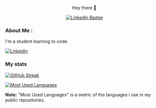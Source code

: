 <p align="center"> Hey there 👋 </p>
<div align="center">
  <a href="https://www.linkedin.com/in/eduardo-souza-rodrigues-4853b1256/">
    <img src="https://img.shields.io/badge/-Eduardo-0077B5?style=flat-square&logo=linkedin&logoColor=white" alt="LinkedIn Badge">
  </a>
</div>

### About Me :

I'm a student learning to code.

[![LinkedIn](https://img.shields.io/badge/-Eduardo-0077B5?style=flat-square&logo=linkedin&logoColor=white&link=https://www.linkedin.com/in/eduardo-souza-rodrigues-4853b1256/)](https://www.linkedin.com/in/eduardo-souza-rodrigues-4853b1256/)

### My stats
[![GitHub Streak](http://github-readme-streak-stats.herokuapp.com?user=eduardo2580&theme=dark&background=000000)](https://git.io/streak-stats)

[![Most Used Languages](https://github-readme-stats.vercel.app/api/top-langs/?username=eduardo2580&layout=compact&theme=vision-friendly-dark)](https://github.com/anuraghazra/github-readme-stats)

**Note:** "Most Used Languages" is a metric of the languages i use in my public repositories.